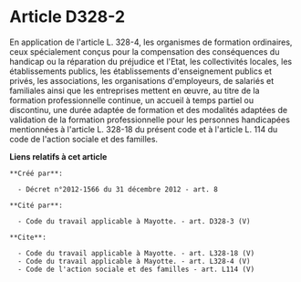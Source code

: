 # Article D328-2

En application de l'article L. 328-4, les organismes de formation ordinaires, ceux spécialement conçus pour la compensation
des conséquences du handicap ou la réparation du préjudice et l'Etat, les collectivités locales, les établissements publics,
les établissements d'enseignement publics et privés, les associations, les organisations d'employeurs, de salariés et
familiales ainsi que les entreprises mettent en œuvre, au titre de la formation professionnelle continue, un accueil à temps
partiel ou discontinu, une durée adaptée de formation et des modalités adaptées de validation de la formation professionnelle
pour les personnes handicapées mentionnées à l'article L. 328-18 du présent code et à l'article L. 114 du code de l'action
sociale et des familles.

**Liens relatifs à cet article**

	**Créé par**:

	  - Décret n°2012-1566 du 31 décembre 2012 - art. 8

	**Cité par**:

	  - Code du travail applicable à Mayotte. - art. D328-3 (V)

	**Cite**:

	  - Code du travail applicable à Mayotte. - art. L328-18 (V)
	  - Code du travail applicable à Mayotte. - art. L328-4 (V)
	  - Code de l'action sociale et des familles - art. L114 (V)
